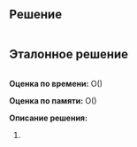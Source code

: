 ## Решение

```typescript

```

## Эталонное решение

```javascript

```

**Оценка по времени:** O()

**Оценка по памяти:** O()

**Описание решения:**

1.
